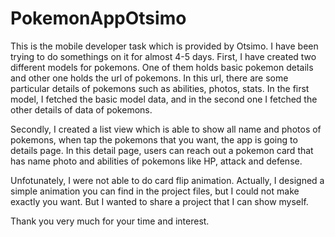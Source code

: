# PokemonAppOtsimo


This is the mobile developer task which is provided by Otsimo. I have been trying to do somethings on it for almost 4-5 days.
First, I have created two different models for pokemons. One of them holds basic pokemon details and other one holds the url of pokemons. In this url, there are some particular details of pokemons such as abilities, photos, stats. In the first model, I fetched the basic model data, and in the second one I fetched the other details of data of pokemons. 

Secondly, I created a list view which is able to show all name and photos of pokemons, when tap the pokemons that you want, the app is going to details page. In this detail page, users can reach out a pokemon card that has name photo and abilities of pokemons like HP, attack and defense. 

Unfotunately, I were not able to do card flip animation. Actually, I designed a simple animation you can find in the project files, but I could not make exactly you want. But I wanted to share a project that I can show myself. 

Thank you very much for your time and interest.
